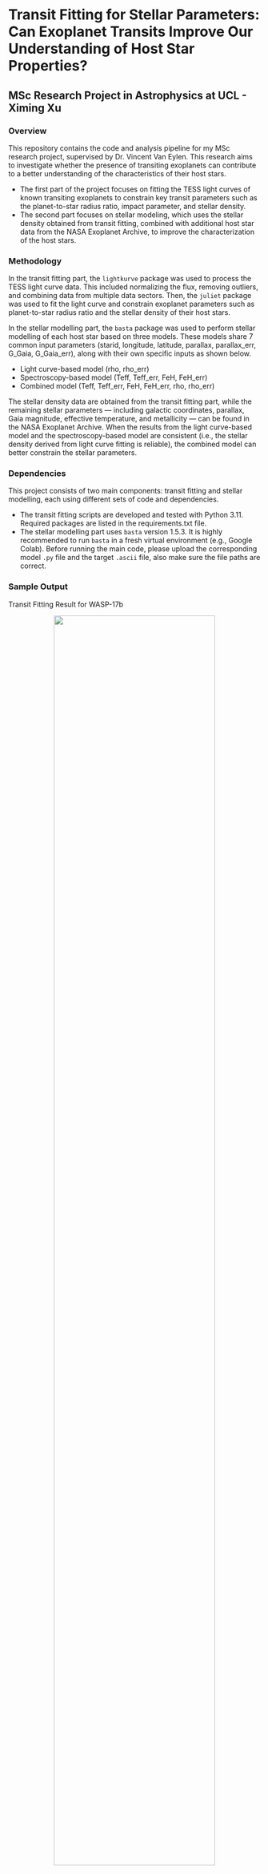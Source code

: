 # Transit Fitting for Stellar Parameters: Can Exoplanet Transits Improve Our Understanding of Host Star Properties?
## MSc Research Project in Astrophysics at UCL - Ximing Xu
### Overview
This repository contains the code and analysis pipeline for my MSc research project, supervised by Dr. Vincent Van Eylen. This research aims to investigate whether the presence of transiting exoplanets can contribute to a better understanding of the characteristics of their host stars.

- The first part of the project focuses on fitting the TESS light curves of known transiting exoplanets to constrain key transit parameters such as the planet-to-star radius ratio, impact parameter, and stellar density.
- The second part focuses on stellar modeling, which uses the stellar density obtained from transit fitting, combined with additional host star data from the NASA Exoplanet Archive, to improve the characterization of the host stars.

### Methodology
In the transit fitting part, the `lightkurve` package was used to process the TESS light curve data. This included normalizing the flux, removing outliers, and combining data from multiple data sectors. Then, the `juliet` package was used to fit the light curve and constrain exoplanet parameters such as planet-to-star radius ratio and the stellar density of their host stars.

In the stellar modelling part, the `basta` package was used to perform stellar modelling of each host star based on three models. These models share 7 common input parameters (starid, longitude, latitude, parallax, parallax_err, G_Gaia, G_Gaia_err), along with their own specific inputs as shown below.

- Light curve-based model (rho, rho_err)
- Spectroscopy-based model (Teff, Teff_err, FeH, FeH_err)
- Combined model (Teff, Teff_err, FeH, FeH_err, rho, rho_err)

The stellar density data are obtained from the transit fitting part, while the remaining stellar parameters — including galactic coordinates, parallax, Gaia magnitude, effective temperature, and metallicity — can be found in the NASA Exoplanet Archive. When the results from the light curve-based model and the spectroscopy-based model are consistent (i.e., the stellar density derived from light curve fitting is reliable), the combined model can better constrain the stellar parameters.

### Dependencies
This project consists of two main components: transit fitting and stellar modelling, each using different sets of code and dependencies.  

- The transit fitting scripts are developed and tested with Python 3.11. Required packages are listed in the requirements.txt file.
- The stellar modelling part uses `basta` version 1.5.3. It is highly recommended to run `basta` in a fresh virtual  environment (e.g., Google Colab). Before running the main code, please upload the corresponding model `.py` file and the target `.ascii` file, also make sure the file paths are correct.

### Sample Output
Transit Fitting Result for WASP-17b
<p align="center">
  <img src="example_outputs/transit_fitting_output_1.png" style="width:80%;"/>
</p>
Stellar Modelling Result for WASP-17 (Combined Model)
<p align="center">
  <img src="example_outputs/stellar_modelling_output_combined_model.png" style="width:80%;"/>
</p>

### References
- Lightkurve Collaboration, Cardoso, J. V. d. M., Hedges, C., et al. 2018, Lightkurve: Kepler and TESS time series analysis in Python, Astrophysics Source Code Library, record ascl:1812.013
- Espinoza, N., Kossakowski, D., & Brahm, R. 2019, MNRAS, 490, 2262, doi: 10.1093/mnras/stz2688
- Kreidberg, L. 2015, Publications of the Astronomical Society of the Pacific, 127, 1161–1165, doi: 10.1086/683602
- Speagle, J. S. 2020, MNRAS, 493, 3132, doi: 10.1093/mnras/staa278
- Foreman-Mackey, D. 2016, The Journal of Open Source Software, 1, 24, doi: 10.21105/joss.00024
- Silva Aguirre, V., Davies, G. R., Basu, S., et al. 2015, Monthly Notices of the Roya Astronomical Society, 452, 2127–2148, doi: 10.1093/mnras/stv1388
- Aguirre Børsen-Koch, V., Rørsted, J. L., Justesen, A. B., et al. 2021, Monthly Notices of the Roya Astronomical Society, 509, 4344–4364, doi: 10.1093/mnras/stab2911
- BASTA source code: https://github.com/BASTAcode/BASTA
- *Note*: In the stellar modeling section, the codes for all three models were adapted from the [BASTA documentation example](https://github.com/BASTAcode/BASTA/blob/main/examples/create_inputfile.py) ```create_inputfile```, with parameters modified accordingly to suit this research.
